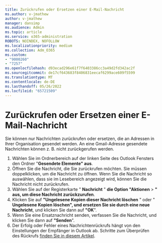 ```yaml
---
title: Zurückrufen oder Ersetzen einer E-Mail-Nachricht
ms.author: v-jmathew
author: v-jmathew
manager: dansimp
ms.audience: Admin
ms.topic: article
ms.service: o365-administration
ROBOTS: NOINDEX, NOFOLLOW
ms.localizationpriority: medium
ms.collection: Adm_O365
ms.custom:
- "9000260"
- "7257"
ms.openlocfilehash: d93ecad296e61f7f6403386cc3a49d2fd342ac2f
ms.sourcegitcommit: de17cf643683f8406831eecaf6299ace609f5599
ms.translationtype: MT
ms.contentlocale: de-DE
ms.lasthandoff: 05/26/2022
ms.locfileid: "65721509"
---
```

# <a name="recall-or-replace-email-message"></a>Zurückrufen oder Ersetzen einer E-Mail-Nachricht

Sie können nur Nachrichten zurückrufen oder ersetzen, die an Adressen in Ihrer Organisation gesendet werden. An eine Gmail-Adresse gesendete Nachrichten können z. B. nicht zurückgerufen werden.

1. Wählen Sie im Ordnerbereich auf der linken Seite des Outlook Fensters den Ordner "**Gesendete Elemente" aus**.
2. Öffnen Sie die Nachricht, die Sie zurückrufen möchten. Sie müssen doppelklicken, um die Nachricht zu öffnen. Wenn Sie die Nachricht so auswählen, dass sie im Lesebereich angezeigt wird, können Sie die Nachricht nicht zurückrufen.
3. Wählen Sie auf der Registerkarte " **Nachricht** " **die Option "Aktionen** > **" aus, um diese Nachricht zurückzurufen**.
4. Klicken Sie auf **"Ungelesene Kopien dieser Nachricht löschen** " oder " **Ungelesene Kopien löschen", und ersetzen Sie sie durch eine neue Nachricht**, und klicken Sie dann auf **"OK**".
5. Wenn Sie eine Ersatznachricht senden, verfassen Sie die Nachricht, und klicken Sie dann auf **"Senden**".
6. Der Erfolg oder Fehler eines Nachrichtenrückrufs hängt von den Einstellungen der Empfänger in Outlook ab. Schritte zum Überprüfen des Rückrufs [finden Sie in diesem Artikel](https://support.office.com/article/recall-or-replace-an-email-message-that-you-sent-35027f88-d655-4554-b4f8-6c0729a723a0#tocheck).
